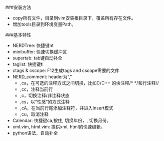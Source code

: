 ###安装方法
* copy所有文件，目录到vim安装根目录下，覆盖所有存在文件。
* 增加tools目录到环境变量Path。

###基本特性
* NERDTree: 快捷键nt
* minibuffer: 快速切换缓冲区
* supertab: tab键自动补全
* taglist: 快捷键tl
* ctags & cscope: F12生成tags and cscope需要的文件
* NERD\_comment: header为","
    * ,ca，在可选的注释方式之间切换，比如C/C++ 的块注释/\* \*/和行注释//
    * ,cc，注释当前行
    * ,c，切换注释/非注释状态
    * ,cs，以”性感”的方式注释
    * ,cA，在当前行尾添加注释符，并进入Insert模式
    * ,cu，取消注释
* Calendar: 快捷键ca,按住<Up>, <Down>切换年份，<Left>, <Right>切换月份。
* xml.vim, html.vim: 提供xml, html的快速编辑。
* python语法，自动补全
